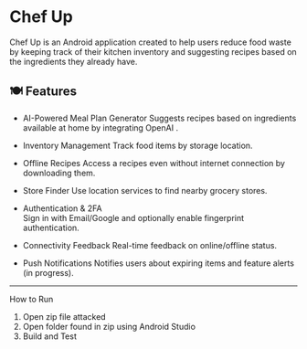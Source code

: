 # Chef Up

Chef Up is an Android application created to help users reduce food waste by keeping track of their kitchen inventory and suggesting recipes based on the ingredients they already have.

## 🍽️ Features

- AI-Powered Meal Plan Generator
  Suggests recipes based on ingredients available at home by integrating OpenAI .

- Inventory Management
  Track food items by storage location.

- Offline Recipes
  Access a recipes even without internet connection by downloading them.

- Store Finder
  Use location services to find nearby grocery stores.

- Authentication & 2FA  
  Sign in with Email/Google and optionally enable fingerprint authentication.

- Connectivity Feedback
  Real-time feedback on online/offline status.

- Push Notifications
  Notifies users about expiring items and feature alerts (in progress).


---

How to Run

1. Open zip file attacked
2. Open folder found in zip using Android Studio
3. Build and Test
